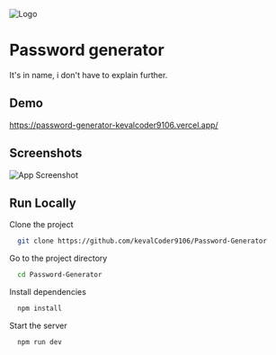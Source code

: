 
![Logo](https://lh3.googleusercontent.com/Yg5bmB8ArChZ9-QAi5mhQJxPtqZ_vxL7R2JKZO-QJ5yQQPCpGcmu2KiiNVluXhXBTOJUOMT2O5VM_iX1ajq0TmUZ94kX1BUqQ6H7G9F_imZTCP_U_0g-SENHw7HWnUjq4xQaagFIo4bvJ-KAXdWVWBeGf5-BmpR_pHk7c1m1Wuq63x_kiVrO53T4N7AyMSad8CFmG3TH-PgnUX4j5RM7MaA9Vw5-u2kUTN098EFCXSTlYRNNNhRv_yLPK9GGPGekID_anWd0wkRIkE7yZhSbTvqOY2VPYLtdRyow_wTVXzkrgtVk93UTwfZ1C3MA5D57CAC-m8baEb5ju-6zKZHweymb1Wq8FKpUWIJXbCfyHlODa6l6OByE_xXurktawicLT7X152d4NmcxaXChPVCNNloNQLkpN8tqAtE08gqywWb8NEM1Nxz2P1nSf1r_Q48hqVw5Bu_MWsGh0YaBHxjSjrVLa_0W-gzV8dE0bGgLw8ECVCSXSd7poQicKgH8hNeioUTcxvJY-Ze2DTMtLBuc0tpdBiQEHKG2xBrNY-EwkZNVoDxhTDpP9EtG28DBx4lFwjeIrAQ7DvnRL7smC9HsGfEQTqlzilr17fqm54khNZm1BdGyNU2tkDTrGo50lC5aNc3w__NviCSrruFXaaFGopur1TDMqYGEHeNg4pyEsi2UgJt9zTbCvOWZMVJnPddIRftUDh1285ZkHvRAB5tRqVZbyXdB3-8OKkpgJTiqThihrlbqSzXOLFO612nyTw=s80-no?authuser=0)


# Password generator

It's in name, i don't have to explain further.


## Demo

https://password-generator-kevalcoder9106.vercel.app/

## Screenshots

![App Screenshot](https://lh3.googleusercontent.com/5f4BN8f8UKzxU_TnDlmgWzp-j7HSJ4xdwfMGw4VverG381aQ3aAm0rEs03LigHRY4ntWD4pGnSgWgzDdswa4tdofrlb8NdXuAde_koK5KikMf2JyE_o10UnNutxMlr2DXmxRWeRpurET35KSEIffuiTaERy2qO-j-ByTc6NyDGNClAAKEr49cXvXRmVDWFWtrEQI1tsaFx0kwSwDNz3qRPoJ946NwdNnjwgXNgVtyBFJ8GCPg_rMXs1et81gIeGuI5wwntPcJCXSyPagOQ43pbCNEluPYCKHkA4wMDgCoxD17qJBjYQq5By1ZsoVMVT9-lipV2vk3C50dVK1CDYjcPtmruNofVzayyLqC0baLfIaH-O4MschtPT8mB5Ij3DS3PPBArAA3iGXlHrp4BkTphQQ1sQJxm2xx_GdQ_et2wopj3GzbpsTvfGrmHZwGdOp7nN7cMBFy_Kwc6GgtPAbdn3m1fTSViRobge32WsZKrP0NPwmNpFMx3UU4yFMVYDax7hPrYuqWJrYZyir-gxPN99v_vT_T8yVNjburYbQ8UzYe9ZDPWAeepfOzhXO87PddEmtbswV1-L4XP0LWXQgMXg7vVe9V24wK4JW3px63-96L0eSKb9qbsGKhhpV7cLEPDTHzghF2cQApgs0h0xfo42c7Z_7NuF3ztpG1mLrIHOAFh0eIYbpK7GlzNxxO6_fWPMI_uHDcku5o5Mx6OSDjL65vxSn-o32gtSUhE25bXhNWbvLoyU5k9SMJw16cg=w376-h806-no?authuser=0)


## Run Locally

Clone the project

```bash
  git clone https://github.com/kevalCoder9106/Password-Generator
```

Go to the project directory

```bash
  cd Password-Generator
```

Install dependencies

```bash
  npm install
```

Start the server

```bash
  npm run dev
```

